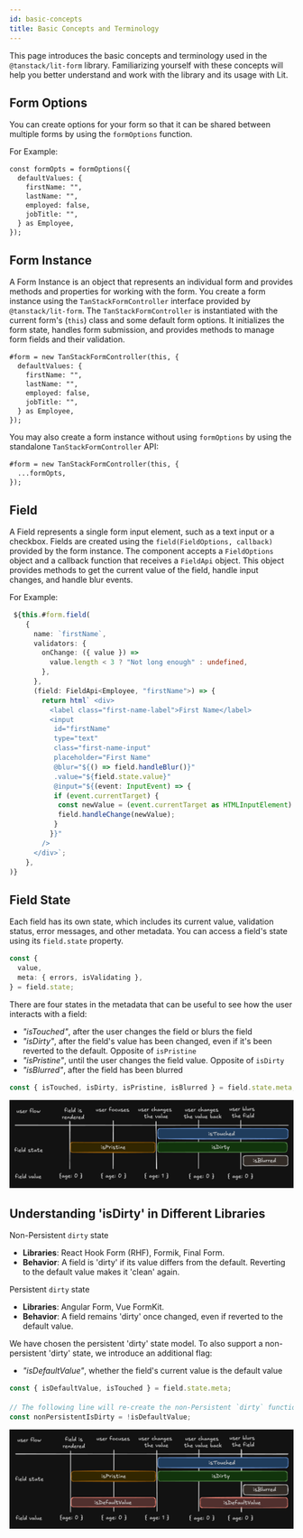 ```yaml
---
id: basic-concepts
title: Basic Concepts and Terminology
---
```


This page introduces the basic concepts and terminology used in the `@tanstack/lit-form` library. Familiarizing yourself with these concepts will help you better understand and work with the library and its usage with Lit.

## Form Options

You can create options for your form so that it can be shared between multiple forms by using the `formOptions` function.

For Example:

```tsx
const formOpts = formOptions({
  defaultValues: {
    firstName: "",
    lastName: "",
    employed: false,
    jobTitle: "",
  } as Employee,
});
```

## Form Instance

A Form Instance is an object that represents an individual form and provides methods and properties for working with the form. You create a form instance using the `TanStackFormController` interface provided by `@tanstack/lit-form`. The `TanStackFormController` is instantiated with the current form's (`this`) class and some default form options. It initializes the form state, handles form submission, and provides methods to manage form fields and their validation.

```tsx
#form = new TanStackFormController(this, {
  defaultValues: {
    firstName: "",
    lastName: "",
    employed: false,
    jobTitle: "",
  } as Employee,
});
```

You may also create a form instance without using `formOptions` by using the standalone `TanStackFormController` API:

```tsx
#form = new TanStackFormController(this, {
  ...formOpts,
});
```

## Field

A Field represents a single form input element, such as a text input or a checkbox. Fields are created using the `field(FieldOptions, callback)` provided by the form instance. The component accepts a `FieldOptions` object and a callback function that receives a `FieldApi` object. This object provides methods to get the current value of the field, handle input changes, and handle blur events.

For Example:

```ts
 ${this.#form.field(
    {
      name: `firstName`,
      validators: {
        onChange: ({ value }) =>
          value.length < 3 ? "Not long enough" : undefined,
        },
      },
      (field: FieldApi<Employee, "firstName">) => {
        return html` <div>
          <label class="first-name-label">First Name</label>
          <input
           id="firstName"
           type="text"
           class="first-name-input"
           placeholder="First Name"
           @blur="${() => field.handleBlur()}"
           .value="${field.state.value}"
           @input="${(event: InputEvent) => {
           if (event.currentTarget) {
            const newValue = (event.currentTarget as HTMLInputElement).value;
            field.handleChange(newValue);
           }
          }}"
        />
      </div>`;
    },
)}
```

## Field State

Each field has its own state, which includes its current value, validation status, error messages, and other metadata. You can access a field's state using its `field.state` property.

```ts
const {
  value,
  meta: { errors, isValidating },
} = field.state;
```

There are four states in the metadata that can be useful to see how the user interacts with a field:

- _"isTouched"_, after the user changes the field or blurs the field
- _"isDirty"_, after the field's value has been changed, even if it's been reverted to the default. Opposite of `isPristine`
- _"isPristine"_, until the user changes the field value. Opposite of `isDirty`
- _"isBlurred"_, after the field has been blurred

```ts
const { isTouched, isDirty, isPristine, isBlurred } = field.state.meta;
```

![Field states](https://raw.githubusercontent.com/TanStack/form/main/docs/assets/field-states.png)

## Understanding 'isDirty' in Different Libraries

Non-Persistent `dirty` state

- **Libraries**: React Hook Form (RHF), Formik, Final Form.
- **Behavior**: A field is 'dirty' if its value differs from the default. Reverting to the default value makes it 'clean' again.

Persistent `dirty` state

- **Libraries**: Angular Form, Vue FormKit.
- **Behavior**: A field remains 'dirty' once changed, even if reverted to the default value.

We have chosen the persistent 'dirty' state model. To also support a non-persistent 'dirty' state, we introduce an additional flag:

- _"isDefaultValue"_, whether the field's current value is the default value

```ts
const { isDefaultValue, isTouched } = field.state.meta;

// The following line will re-create the non-Persistent `dirty` functionality.
const nonPersistentIsDirty = !isDefaultValue;
```

![Field states extended](https://raw.githubusercontent.com/TanStack/form/main/docs/assets/field-states-extended.png)
